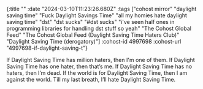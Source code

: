 {:title ""
 :date "2024-03-10T11:23:26.680Z"
 :tags ["cohost mirror" "daylight saving time" "Fuck Daylight Savings Time" "all my homies hate daylight saving time" "dst" "dst sucks" "#dst sucks" "i've seen half ones in programming libraries for handling dst stuff so yeah" "The Cohost Global Feed" "The Cohost Global Feed (Daylight Saving Time Haters Club)" "Daylight Saving Time (derogatory)"]
 :cohost-id 4997698
 :cohost-url "4997698-if-daylight-saving-t"}

If Daylight Saving Time has million haters, then I'm one of them.
If Daylight Saving Time has one hater, then that’s me.
If Daylight Saving Time has no haters, then I’m dead.
If the world is for Daylight Saving Time, then I am against the world.
Till my last breath, I’ll hate Daylight Saving Time.